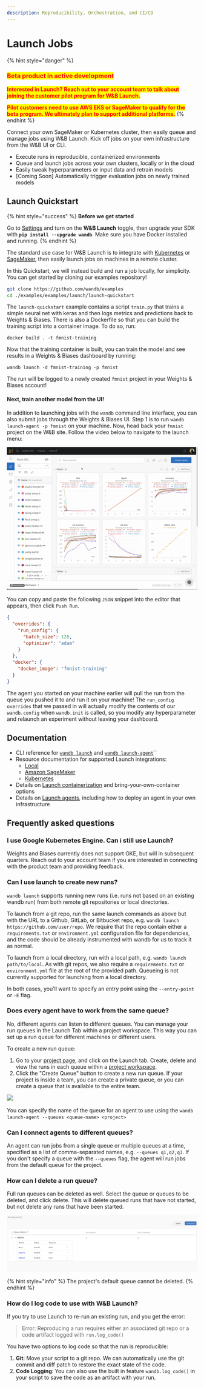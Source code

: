 ```yaml
---
description: Reproducibility, Orchestration, and CI/CD
---
```


# Launch Jobs

{% hint style="danger" %}
### <mark style="color:red;">**Beta product in active development**</mark>

<mark style="color:red;">**Interested in Launch? Reach out to your account team to talk about joining the customer pilot program for W\&B Launch.**</mark>

<mark style="color:red;">**Pilot customers need to use AWS EKS or SageMaker to qualify for the beta program. We ultimately plan to support additional platforms.**</mark>
{% endhint %}

Connect your own SageMaker or Kubernetes cluster, then easily queue and manage jobs using W\&B Launch. Kick off jobs on your own infrastructure from the W\&B UI or CLI.

* Execute runs in reproducible, containerized environments
* Queue and launch jobs across your own clusters, locally or in the cloud
* Easily tweak hyperparameters or input data and retrain models
* \[Coming Soon] Automatically trigger evaluation jobs on newly trained models

## Launch Quickstart

{% hint style="success" %}
**Before we get started**

Go to [Settings](https://wandb.ai/settings) and turn on the **W\&B Launch** toggle, then upgrade your SDK with **`pip install --upgrade wandb`**. Make sure you have Docker installed and running.
{% endhint %}

The standard use case for W\&B Launch is to integrate with [Kubernetes](integrations/kubernetes.md) or [SageMaker](integrations/sagemaker.md), then easily launch jobs on machines in a remote cluster.

In this Quickstart, we will instead build and run a job locally, for simplicity. You can get started by cloning our examples repository!

```bash
git clone https://github.com/wandb/examples
cd ./examples/examples/launch/launch-quickstart
```

The `launch-quickstart` example contains a script `train.py` that trains a simple neural net with keras and then logs metrics and predictions back to Weights & Biases. There is also a Dockerfile so that you can build the training script into a container image. To do so, run:

```
docker build . -t fmnist-training
```

Now that the training container is built, you can train the model and see results in a Weights & Biases dashboard by running:

```
wandb launch -d fmnist-training -p fmnist
```

The run will be logged to a newly created `fmnist` project in your Weights & Biases account!

#### **Next, train another model from the UI!**

In addition to launching jobs with the `wandb` command line interface, you can also submit jobs through the Weights & Biases UI. Step 1 is to run `wandb launch-agent -p fmnist` on your machine. Now, head back your `fmnist` project on the W\&B site. Follow the video below to navigate to the launch menu:

![Opening the launch menu](<../../.gitbook/assets/2022-08-05 17.48.04.gif>)

You can copy and paste the following `JSON` snippet into the editor that appears, then click `Push Run`.

```json
{
  "overrides": {
    "run_config": {
      "batch_size": 128, 
      "optimizer": "adam"
    }
  },
  "docker": {
    "docker_image": "fmnist-training"
  }
}
```

The agent you started on your machine earlier will pull the run from the queue you pushed it to and run it on your machine! The `run_config` `overrides` that we passed in will actually modify the contents of our `wandb.config` when `wandb.init` is called, so you modify any hyperparameter and relaunch an experiment without leaving your dashboard.

## Documentation

* CLI reference for [`wandb launch`](../../ref/cli/wandb-launch.md) and [`wandb launch-agent`](../../ref/cli/wandb-launch-agent.md)\`\`
* Resource documentation for supported Launch integrations:
  * [Local](integrations/local.md)
  * [Amazon SageMaker](integrations/sagemaker.md)
  * [Kubernetes](integrations/kubernetes.md)
* Details on [Launch containerization](containers.md) and bring-your-own-container options
* Details on [Launch agents](agents.md), including how to deploy an agent in your own infrastructure

## Frequently asked questions

### I use Google Kubernetes Engine. Can i still use Launch?

Weights and Biases currently does not support GKE, but will in subsequent quarters. Reach out to your account team if you are interested in connecting with the product team and providing feedback.&#x20;

### Can I use launch to create new runs?

`wandb launch` supports running new runs (i.e. runs not based on an existing wandb run) from both remote git repositories or local directories.

To launch from a git repo, run the same launch commands as above but with the URL to a Github, GitLab, or Bitbucket repo, e.g. `wandb launch https://github.com/user/repo`. We require that the repo contain either a `requirements.txt` or `environment.yml` configuration file for dependencies, and the code should be already instrumented with wandb for us to track it as normal.

To launch from a local directory, run with a local path, e.g. `wandb launch path/to/local`. As with git repos, we also require a `requirements.txt` or `environment.yml` file at the root of the provided path. Queueing is not currently supported for launching from a local directory.

In both cases, you'll want to specify an entry point using the `--entry-point` or `-E` flag.

### Does every agent have to work from the same queue?

No, different agents can listen to different queues. You can manage your run queues in the Launch Tab within a project workspace. This way you can set up a run queue for different machines or different users.

To create a new run queue:

1. Go to your [project page](https://docs.wandb.ai/ref/app/pages/project-page), and click on the Launch tab. Create, delete and view the runs in each queue within a [project workspace](../../ref/app/pages/project-page.md#workspace-tab).
2. Click the "Create Queue" button to create a new run queue. If your project is inside a team, you can create a private queue, or you can create a queue that is available to the entire team.

![](<../../.gitbook/assets/image (149).png>)

You can specify the name of the queue for an agent to use using the `wandb launch-agent --queues <queue-name> <project>`

### Can I connect agents to different queues?

An agent can run jobs from a single queue or multiple queues at a time, specified as a list of comma-separated names, e.g. `--queues q1,q2,q3`. If you don't specify a queue with the `--queues` flag, the agent will run jobs from the default queue for the project.

### How can I delete a run queue?

Full run queues can be deleted as well. Select the queue or queues to be deleted, and click delete. This will delete queued runs that have not started, but not delete any runs that have been started.

![](<../../.gitbook/assets/image (151).png>)

{% hint style="info" %}
The project's default queue cannot be deleted.
{% endhint %}

### How do I log code to use with W\&B Launch?

If you try to use Launch to re-run an existing run, and you get the error:

> Error: Reproducing a run requires either an associated git repo or a code artifact logged with `run.log_code()`

You have two options to log code so that the run is reproducible:

1. **Git**: Move your script to a git repo. We can automatically use the git commit and diff patch to restore the exact state of the code.
2. **Code Logging**: You can also use the built in feature `wandb.log_code()` in your script to save the code as an artifact with your run.
